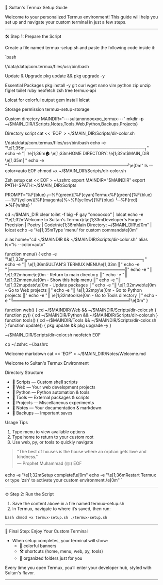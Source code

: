 🚀 Sultan's Termux Setup Guide

Welcome to your personalized Termux environment! This guide will help you set up and navigate your custom terminal in just a few steps.

---

🛠️ Step 1: Prepare the Script

Create a file named termux-setup.sh and paste the following code inside it:

`bash

!/data/data/com.termux/files/usr/bin/bash

Update & Upgrade
pkg update && pkg upgrade -y

Essential Packages
pkg install -y git curl wget nano vim python zip unzip \
figlet toilet ruby neofetch zsh tree termux-api

Lolcat for colorful output
gem install lolcat

Storage permission
termux-setup-storage

Custom directory
MAINDIR="---sultanonoooxoo_termux---"
mkdir -p ~/$MAIN_DIR/{Scripts,Notes,Tools,Web,Python,Backups,Projects}

Directory script
cat << 'EOF' > ~/$MAIN_DIR/Scripts/dir-color.sh

!/data/data/com.termux/files/usr/bin/bash
echo -e "\e[1;35m╭───────────────────────────────────────╮"
echo -e "│  \e[1;36m🏠 \e[1;33mHOME DIRECTORY: \e[1;32m$MAIN_DIR \e[1;35m│"
echo -e "╰───────────────────────────────────────╯\e[0m"
ls --color=auto
EOF
chmod +x ~/$MAIN_DIR/Scripts/dir-color.sh

Zsh setup
cat << EOF > ~/.zshrc
export MAINDIR="$MAINDIR"
export PATH=\$PATH:~/\$MAIN_DIR/Scripts

PROMPT='%F{blue}╭─%F{green}[%F{cyan}Termux%F{green}]%F{blue}──%F{yellow}[%F{magenta}%~%F{yellow}]%F{blue}
╰─%F{red}➤%F{white} '

cd ~/\$MAIN_DIR
clear
toilet -f big -F gay "onoooxoo" | lolcat
echo -e "\e[1;32mWelcome to Sultan's Termux\n\e[1;33mDeveloper's Forge: Precision | Poetry | Code\n\e[1;36mMain Directory: ~/\$MAIN_DIR\e[0m" | lolcat
echo -e "\e[1;35mType 'menu' for custom commands\e[0m"

alias home="cd ~/\$MAINDIR && ~/\$MAINDIR/Scripts/dir-color.sh"
alias ls="ls --color=auto"

function menu() {
    echo -e "\e[1;33m╔══════════════════════════════════════╗"
    echo -e "║          \e[1;36mSULTAN'S TERMUX MENU\e[1;33m         ║"
    echo -e "╠══════════════════════════════════════╣"
    echo -e "║ \e[1;32mhome\e[0m    - Return to main directory    ║"
    echo -e "║ \e[1;32mmenu\e[0m    - Show this help menu        ║"
    echo -e "║ \e[1;32mupdate\e[0m - Update packages             ║"
    echo -e "║ \e[1;32mweb\e[0m     - Go to Web projects         ║"
    echo -e "║ \e[1;32mpy\e[0m      - Go to Python projects      ║"
    echo -e "║ \e[1;32mtools\e[0m   - Go to Tools directory      ║"
    echo -e "╚══════════════════════════════════════╝\e[0m"
}

function web() { cd ~/\$MAINDIR/Web && ~/\$MAINDIR/Scripts/dir-color.sh }
function py() { cd ~/\$MAINDIR/Python && ~/\$MAINDIR/Scripts/dir-color.sh }
function tools() { cd ~/\$MAINDIR/Tools && ~/\$MAINDIR/Scripts/dir-color.sh }
function update() { pkg update && pkg upgrade -y }

~/$MAIN_DIR/Scripts/dir-color.sh
neofetch
EOF

cp ~/.zshrc ~/.bashrc

Welcome markdown
cat << 'EOF' > ~/$MAIN_DIR/Notes/Welcome.md

Welcome to Sultan's Termux Environment

Directory Structure
- 📁 Scripts — Custom shell scripts
- 📁 Web — Your web development projects
- 📁 Python — Python automation & tools
- 📁 Tools — External packages & scripts
- 📁 Projects — Miscellaneous experiments
- 📁 Notes — Your documentation & markdown
- 📁 Backups — Important saves

Usage Tips
1. Type menu to view available options
2. Type home to return to your custom root
3. Use web, py, or tools to quickly navigate

> "The best of houses is the house where an orphan gets love and kindness."  
> — Prophet Muhammad (ﷺ)
EOF

echo -e "\e[1;32mSetup complete!\e[0m"
echo -e "\e[1;36mRestart Termux or type 'zsh' to activate your custom environment.\e[0m"
`

---

⚙️ Step 2: Run the Script

1. Save the content above in a file named termux-setup.sh
2. In Termux, navigate to where it’s saved, then run:

`bash
chmod +x termux-setup.sh
./termux-setup.sh
`

---

🌟 Final Step: Enjoy Your Custom Terminal

- When setup completes, your terminal will show:
  - 🎨 colorful banners
  - 🛠️ shortcuts (home, menu, web, py, tools)
  - 📁 organized folders just for you

Every time you open Termux, you’ll enter your developer hub, styled with Sultan's flavor.

---
